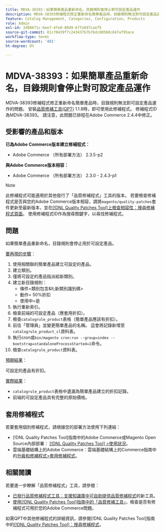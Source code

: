 ```yaml
---
title: MDVA-38393：如果簡單產品重新命名，目錄規則會停止對可設定產品運作
description: MDVA-38393修補程式修正重新命名簡單產品時，目錄規則無法對可設定產品運作的問題。 安裝[Quality Patches Tool (QPT)](https://experienceleague.adobe.com/en/docs/commerce-knowledge-base/kb/announcements/commerce-announcements/magento-quality-patches-released-new-tool-to-self-serve-quality-patches) 1.1.8時，即可使用此修補程式。 修補程式ID為MDVA-38393。 請注意，此問題已排程在Adobe Commerce 2.4.4中修正。
feature: Catalog Management, Categories, Configuration, Products
role: Admin
exl-id: 3d98671c-6ee7-4fe8-80d9-67fa697cae75
source-git-commit: 81c78439f7c243437b7b76dc80560c847af95ace
workflow-type: tm+mt
source-wordcount: '481'
ht-degree: 0%

---
```


# MDVA-38393：如果簡單產品重新命名，目錄規則會停止對可設定產品運作

MDVA-38393修補程式修正重新命名簡單產品時，目錄規則無法對可設定產品運作的問題。 安裝[品質修補工具(QPT)](https://experienceleague.adobe.com/en/docs/commerce-knowledge-base/kb/announcements/commerce-announcements/magento-quality-patches-released-new-tool-to-self-serve-quality-patches) 1.1.8時，即可使用此修補程式。 修補程式ID為MDVA-38393。 請注意，此問題已排程在Adobe Commerce 2.4.4中修正。

## 受影響的產品和版本

**已為Adobe Commerce版本建立修補程式：**

* Adobe Commerce （所有部署方法） 2.3.5-p2

**與Adobe Commerce版本相容：**

* Adobe Commerce （所有部署方法） 2.3.0 - 2.4.3-p1

>[!NOTE]
>
>此修補程式可能適用於其他發行了「品質修補程式」工具的版本。 若要檢查修補程式是否與您的Adobe Commerce版本相容，請將`magento/quality-patches`套件更新至最新版本，並在[[!DNL Quality Patches Tool]上檢查相容性：搜尋修補程式頁面](https://experienceleague.adobe.com/en/docs/commerce-knowledge-base/kb/announcements/commerce-announcements/magento-quality-patches-released-new-tool-to-self-serve-quality-patches)。 使用修補程式ID作為搜尋關鍵字，以尋找修補程式。

## 問題

如果簡單產品重新命名，目錄規則會停止用於可設定產品。

<u>要再現的步驟</u>：

1. 使用相關聯的簡單產品建立可設定的產品。
1. 建立類別。
1. 僅將可設定的產品指派給新類別。
1. 建立新目錄規則：
   * 條件=類別包含\&lt;新類別識別碼>
   * 動作= 50%折扣
   * 使用中=是
1. 執行重新索引。
1. 檢查前端的可設定產品（應套用折扣）。
1. 檢查`catalogrule_product`表格（簡單產品應該有折扣）。
1. 前往「管理員」並變更簡單產品的名稱。 這會將記錄新增至`catalogrule_product_cl`資料表。
1. 執行cron或`bin/magento cron:run --group=index --bootstrap=standaloneProcessStarted=1`命令。
1. 檢查`catalogrule_product`資料表。

<u>預期結果</u>：

可設定的產品有折扣。

<u>實際結果</u>：

* `catalogrule_product`表格中遺漏為簡單產品建立的折扣記錄。
* 前端的可設定產品具有完整的原始價格。

## 套用修補程式

若要套用個別修補程式，請根據您的部署方法使用下列連結：

* [!DNL Quality Patches Tool]指南中的Adobe Commerce或Magento Open Source內部部署： [[!DNL Quality Patches Tool] >使用狀況](/help/tools/quality-patches-tool/usage.md)。
* 雲端基礎結構上的Adobe Commerce：雲端基礎結構上的Commerce指南中的[升級和修補程式>套用修補程式](https://experienceleague.adobe.com/docs/commerce-cloud-service/user-guide/develop/upgrade/apply-patches.html)。

## 相關閱讀

若要進一步瞭解「品質修補程式」工具，請參閱：

* [已發行品質修補程式工具：支援知識庫中可自助提供品質修補程式](https://experienceleague.adobe.com/en/docs/commerce-knowledge-base/kb/announcements/commerce-announcements/magento-quality-patches-released-new-tool-to-self-serve-quality-patches)的新工具。
* [使用[!DNL Quality Patches Tool]指南中的「品質修補工具」](/help/tools/quality-patches-tool/patches-available-in-qpt/check-patch-for-magento-issue-with-magento-quality-patches.md)，檢查是否有修補程式可用於您的Adobe Commerce問題。

如需QPT中其他修補程式的詳細資訊，請參閱[!DNL Quality Patches Tool]指南中的[[!DNL Quality Patches Tool]：搜尋修補程式](https://experienceleague.adobe.com/tools/commerce-quality-patches/index.html)。
